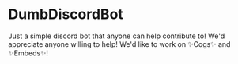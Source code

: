 # DumbDiscordBot
Just a simple discord bot that anyone can help contribute to!
We'd appreciate anyone willing to help! We'd like to work on ✨Cogs✨ and ✨Embeds✨! 
